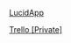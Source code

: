 [LucidApp](https://lucid.app/documents/view/52a5c326-a116-4fba-999e-9898c85e556c)

[Trello [Private]](https://trello.com/b/opSNfBzk/open-discussion-tasks)
